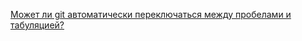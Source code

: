 [Может ли git автоматически переключаться между пробелами и табуляцией?](/articles/%D0%9C%D0%BE%D0%B6%D0%B5%D1%82%20%D0%BB%D0%B8%20git%20%D0%B0%D0%B2%D1%82%D0%BE%D0%BC%D0%B0%D1%82%D0%B8%D1%87%D0%B5%D1%81%D0%BA%D0%B8%20%D0%BF%D0%B5%D1%80%D0%B5%D0%BA%D0%BB%D1%8E%D1%87%D0%B0%D1%82%D1%8C%D1%81%D1%8F%20%D0%BC%D0%B5%D0%B6%D0%B4%D1%83%20%D0%BF%D1%80%D0%BE%D0%B1%D0%B5%D0%BB%D0%B0%D0%BC%D0%B8%20%D0%B8%20%D1%82%D0%B0%D0%B1%D1%83%D0%BB%D1%8F%D1%86%D0%B8%D0%B5%D0%B9%253F.md)
